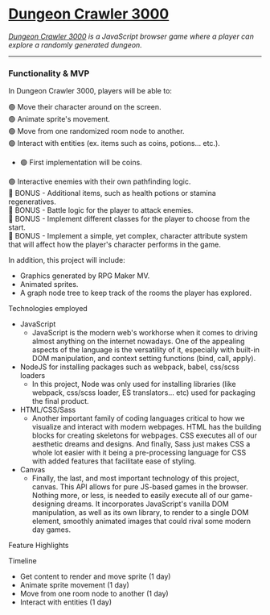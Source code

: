 # **[Dungeon Crawler 3000](https://tfraczak.github.io/dungeon_crawler/)**

*[Dungeon Crawler 3000](https://tfraczak.github.io/dungeon_crawler/) is a JavaScript browser game where a player can explore a randomly generated dungeon.*

---

### Functionality & MVP

In Dungeon Crawler 3000, players will be able to:

🟢 Move their character around on the screen.  
🟢 Animate sprite's movement.  
🟢 Move from one randomized room node to another.  
🟢 Interact with entities (ex. items such as coins, potions... etc.).  
  - 🟢 First implementation will be coins.  

🟢 Interactive enemies with their own pathfinding logic.  
🔴 BONUS - Additional items, such as health potions or stamina regeneratives.  
🔴 BONUS - Battle logic for the player to attack enemies.  
🔴 BONUS - Implement different classes for the player to choose from the start.  
🔴 BONUS - Implement a simple, yet complex, character attribute system that will affect how the player's character performs in the game.  

In addition, this project will include:

- Graphics generated by RPG Maker MV.
- Animated sprites.
- A graph node tree to keep track of the rooms the player has explored.

Technologies employed

- JavaScript
  - JavaScript is the modern web's workhorse when it comes to driving almost anything on the internet nowadays. One of the appealing aspects of the language is the versatility of it, especially with built-in DOM manipulation, and context setting functions (bind, call, apply).
- NodeJS for installing packages such as webpack, babel, css/scss loaders
  - In this project, Node was only used for installing libraries (like webpack, css/scss loader, ES translators... etc) used for packaging the final product.
- HTML/CSS/Sass
  - Another important family of coding languages critical to how we visualize and interact with modern webpages. HTML has the building blocks for creating skeletons for webpages. CSS executes all of our aesthetic dreams and designs. And finally, Sass just makes CSS a whole lot easier with it being a pre-processing language for CSS with added features that facilitate ease of styling.
- Canvas
  - Finally, the last, and most important technology of this project, canvas. This API allows for pure JS-based games in the browser. Nothing more, or less, is needed to easily execute all of our game-designing dreams. It incorporates JavaScript's vanilla DOM manipulation, as well as its own library, to render to a single DOM element, smoothly animated images that could rival some modern day games.

Feature Highlights


Timeline

- Get content to render and move sprite (1 day)
- Animate sprite movement (1 day)
- Move from one room node to another (1 day)
- Interact with entities (1 day)
